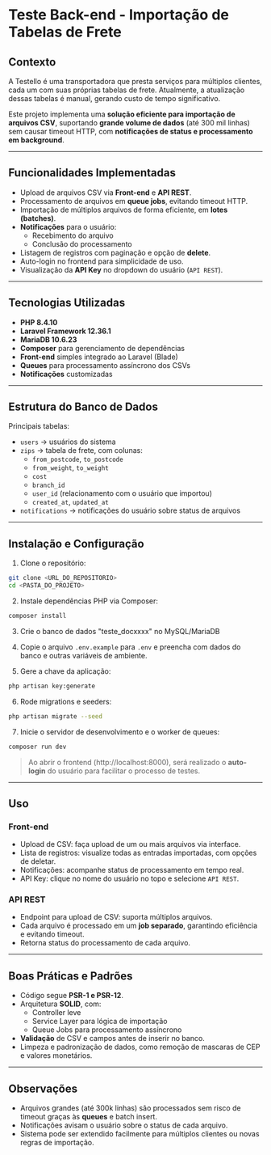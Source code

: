 # Teste Back-end - Importação de Tabelas de Frete

## Contexto
A Testello é uma transportadora que presta serviços para múltiplos clientes, cada um com suas próprias tabelas de frete. Atualmente, a atualização dessas tabelas é manual, gerando custo de tempo significativo.

Este projeto implementa uma **solução eficiente para importação de arquivos CSV**, suportando **grande volume de dados** (até 300 mil linhas) sem causar timeout HTTP, com **notificações de status e processamento em background**.

---

## Funcionalidades Implementadas

- Upload de arquivos CSV via **Front-end** e **API REST**.
- Processamento de arquivos em **queue jobs**, evitando timeout HTTP.
- Importação de múltiplos arquivos de forma eficiente, em **lotes (batches)**.
- **Notificações** para o usuário:
  - Recebimento do arquivo
  - Conclusão do processamento
- Listagem de registros com paginação e opção de **delete**.
- Auto-login no frontend para simplicidade de uso.
- Visualização da **API Key** no dropdown do usuário (`API REST`).

---

## Tecnologias Utilizadas

- **PHP 8.4.10**
- **Laravel Framework 12.36.1**
- **MariaDB 10.6.23**
- **Composer** para gerenciamento de dependências
- **Front-end** simples integrado ao Laravel (Blade)
- **Queues** para processamento assíncrono dos CSVs
- **Notificações** customizadas

---

## Estrutura do Banco de Dados

Principais tabelas:

- `users` → usuários do sistema
- `zips` → tabela de frete, com colunas:
  - `from_postcode`, `to_postcode`
  - `from_weight`, `to_weight`
  - `cost`
  - `branch_id`
  - `user_id` (relacionamento com o usuário que importou)
  - `created_at`, `updated_at`
- `notifications` → notificações do usuário sobre status de arquivos

---

## Instalação e Configuração

1. Clone o repositório:

```bash
git clone <URL_DO_REPOSITORIO>
cd <PASTA_DO_PROJETO>
```

2. Instale dependências PHP via Composer:

```bash
composer install
```

3. Crie o banco de dados "teste_docxxxx" no MySQL/MariaDB

4. Copie o arquivo `.env.example` para `.env` e preencha com dados do banco e outras variáveis de ambiente.

5. Gere a chave da aplicação:

```bash
php artisan key:generate
```

6. Rode migrations e seeders:

```bash
php artisan migrate --seed
```

7. Inicie o servidor de desenvolvimento e o worker de queues:

```bash
composer run dev
```

> Ao abrir o frontend (http://localhost:8000), será realizado o **auto-login** do usuário para facilitar o processo de testes.

---

## Uso

### Front-end

- Upload de CSV: faça upload de um ou mais arquivos via interface.
- Lista de registros: visualize todas as entradas importadas, com opções de deletar.
- Notificações: acompanhe status de processamento em tempo real.
- API Key: clique no nome do usuário no topo e selecione `API REST`.

### API REST

- Endpoint para upload de CSV: suporta múltiplos arquivos.
- Cada arquivo é processado em um **job separado**, garantindo eficiência e evitando timeout.
- Retorna status do processamento de cada arquivo.

---

## Boas Práticas e Padrões

- Código segue **PSR-1 e PSR-12**.
- Arquitetura **SOLID**, com:
  - Controller leve
  - Service Layer para lógica de importação
  - Queue Jobs para processamento assíncrono
- **Validação** de CSV e campos antes de inserir no banco.
- Limpeza e padronização de dados, como remoção de mascaras de CEP e valores monetários.

---

## Observações

- Arquivos grandes (até 300k linhas) são processados sem risco de timeout graças às **queues** e batch insert.
- Notificações avisam o usuário sobre o status de cada arquivo.
- Sistema pode ser extendido facilmente para múltiplos clientes ou novas regras de importação.

